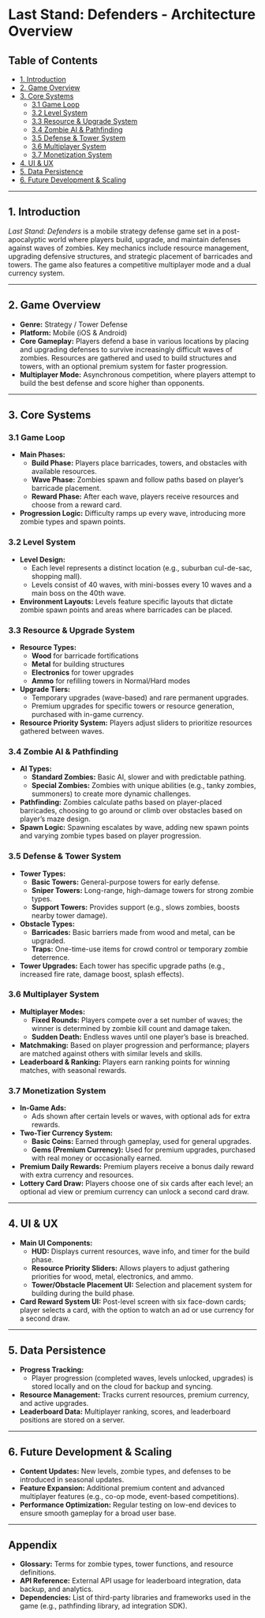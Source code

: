 # Last Stand: Defenders - Architecture Overview

## Table of Contents
- [1. Introduction](#1-introduction)
- [2. Game Overview](#2-game-overview)
- [3. Core Systems](#3-core-systems)
  - [3.1 Game Loop](#31-game-loop)
  - [3.2 Level System](#32-level-system)
  - [3.3 Resource & Upgrade System](#33-resource--upgrade-system)
  - [3.4 Zombie AI & Pathfinding](#34-zombie-ai--pathfinding)
  - [3.5 Defense & Tower System](#35-defense--tower-system)
  - [3.6 Multiplayer System](#36-multiplayer-system)
  - [3.7 Monetization System](#37-monetization-system)
- [4. UI & UX](#4-ui--ux)
- [5. Data Persistence](#5-data-persistence)
- [6. Future Development & Scaling](#6-future-development--scaling)

---

## 1. Introduction
*Last Stand: Defenders* is a mobile strategy defense game set in a post-apocalyptic world where players build, upgrade, and maintain defenses against waves of zombies. Key mechanics include resource management, upgrading defensive structures, and strategic placement of barricades and towers. The game also features a competitive multiplayer mode and a dual currency system.

---

## 2. Game Overview
- **Genre:** Strategy / Tower Defense
- **Platform:** Mobile (iOS & Android)
- **Core Gameplay:** Players defend a base in various locations by placing and upgrading defenses to survive increasingly difficult waves of zombies. Resources are gathered and used to build structures and towers, with an optional premium system for faster progression.
- **Multiplayer Mode:** Asynchronous competition, where players attempt to build the best defense and score higher than opponents.

---

## 3. Core Systems

### 3.1 Game Loop
- **Main Phases:** 
  - **Build Phase:** Players place barricades, towers, and obstacles with available resources.
  - **Wave Phase:** Zombies spawn and follow paths based on player’s barricade placement.
  - **Reward Phase:** After each wave, players receive resources and choose from a reward card.
- **Progression Logic:** Difficulty ramps up every wave, introducing more zombie types and spawn points.

### 3.2 Level System
- **Level Design:** 
  - Each level represents a distinct location (e.g., suburban cul-de-sac, shopping mall).
  - Levels consist of 40 waves, with mini-bosses every 10 waves and a main boss on the 40th wave.
- **Environment Layouts:** Levels feature specific layouts that dictate zombie spawn points and areas where barricades can be placed.

### 3.3 Resource & Upgrade System
- **Resource Types:** 
  - **Wood** for barricade fortifications
  - **Metal** for building structures
  - **Electronics** for tower upgrades
  - **Ammo** for refilling towers in Normal/Hard modes
- **Upgrade Tiers:** 
  - Temporary upgrades (wave-based) and rare permanent upgrades.
  - Premium upgrades for specific towers or resource generation, purchased with in-game currency.
- **Resource Priority System:** Players adjust sliders to prioritize resources gathered between waves.

### 3.4 Zombie AI & Pathfinding
- **AI Types:**
  - **Standard Zombies:** Basic AI, slower and with predictable pathing.
  - **Special Zombies:** Zombies with unique abilities (e.g., tanky zombies, summoners) to create more dynamic challenges.
- **Pathfinding:** Zombies calculate paths based on player-placed barricades, choosing to go around or climb over obstacles based on player’s maze design.
- **Spawn Logic:** Spawning escalates by wave, adding new spawn points and varying zombie types based on player progression.

### 3.5 Defense & Tower System
- **Tower Types:**
  - **Basic Towers:** General-purpose towers for early defense.
  - **Sniper Towers:** Long-range, high-damage towers for strong zombie types.
  - **Support Towers:** Provides support (e.g., slows zombies, boosts nearby tower damage).
- **Obstacle Types:**
  - **Barricades:** Basic barriers made from wood and metal, can be upgraded.
  - **Traps:** One-time-use items for crowd control or temporary zombie deterrence.
- **Tower Upgrades:** Each tower has specific upgrade paths (e.g., increased fire rate, damage boost, splash effects).

### 3.6 Multiplayer System
- **Multiplayer Modes:**
  - **Fixed Rounds:** Players compete over a set number of waves; the winner is determined by zombie kill count and damage taken.
  - **Sudden Death:** Endless waves until one player’s base is breached.
- **Matchmaking:** Based on player progression and performance; players are matched against others with similar levels and skills.
- **Leaderboard & Ranking:** Players earn ranking points for winning matches, with seasonal rewards.

### 3.7 Monetization System
- **In-Game Ads:**
  - Ads shown after certain levels or waves, with optional ads for extra rewards.
- **Two-Tier Currency System:**
  - **Basic Coins:** Earned through gameplay, used for general upgrades.
  - **Gems (Premium Currency):** Used for premium upgrades, purchased with real money or occasionally earned.
- **Premium Daily Rewards:** Premium players receive a bonus daily reward with extra currency and resources.
- **Lottery Card Draw:** Players choose one of six cards after each level; an optional ad view or premium currency can unlock a second card draw.

---

## 4. UI & UX
- **Main UI Components:**
  - **HUD:** Displays current resources, wave info, and timer for the build phase.
  - **Resource Priority Sliders:** Allows players to adjust gathering priorities for wood, metal, electronics, and ammo.
  - **Tower/Obstacle Placement UI:** Selection and placement system for building during the build phase.
- **Card Reward System UI:** Post-level screen with six face-down cards; player selects a card, with the option to watch an ad or use currency for a second draw.

---

## 5. Data Persistence
- **Progress Tracking:**
  - Player progression (completed waves, levels unlocked, upgrades) is stored locally and on the cloud for backup and syncing.
- **Resource Management:** Tracks current resources, premium currency, and active upgrades.
- **Leaderboard Data:** Multiplayer ranking, scores, and leaderboard positions are stored on a server.

---

## 6. Future Development & Scaling
- **Content Updates:** New levels, zombie types, and defenses to be introduced in seasonal updates.
- **Feature Expansion:** Additional premium content and advanced multiplayer features (e.g., co-op mode, event-based competitions).
- **Performance Optimization:** Regular testing on low-end devices to ensure smooth gameplay for a broad user base.

---

## Appendix
- **Glossary:** Terms for zombie types, tower functions, and resource definitions.
- **API Reference:** External API usage for leaderboard integration, data backup, and analytics.
- **Dependencies:** List of third-party libraries and frameworks used in the game (e.g., pathfinding library, ad integration SDK).
